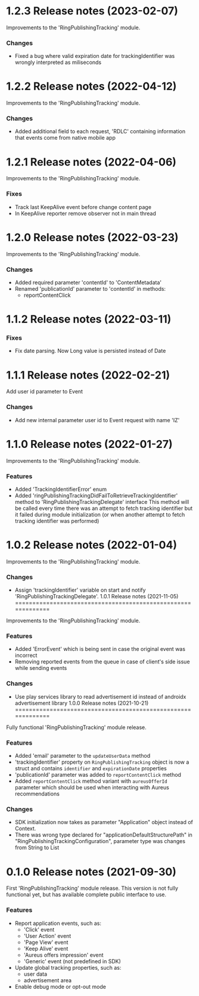 1.2.3 Release notes (2023-02-07)
=============================================================

Improvements to the 'RingPublishingTracking' module.

### Changes

* Fixed a bug where valid expiration date for trackingIdentifier was wrongly interpreted as miliseconds

1.2.2 Release notes (2022-04-12)
=============================================================

Improvements to the 'RingPublishingTracking' module.

### Changes

* Added additional field to each request, 'RDLC' containing information that events come from native mobile app

1.2.1 Release notes (2022-04-06)
=============================================================

Improvements to the 'RingPublishingTracking' module.

### Fixes

* Track last KeepAlive event before change content page
* In KeepAlive reporter remove observer not in main thread


1.2.0 Release notes (2022-03-23)
=============================================================

Improvements to the 'RingPublishingTracking' module.

### Changes

* Added required parameter 'contentId' to 'ContentMetadata'
* Renamed 'publicationId' parameter to 'contentId' in methods:
    - reportContentClick

1.1.2 Release notes (2022-03-11)
=============================================================

### Fixes

* Fix date parsing. Now Long value is persisted instead of Date

1.1.1 Release notes (2022-02-21)
=============================================================

Add user id parameter to Event

### Changes

* Add new internal parameter user id to Event request with name 'IZ'

1.1.0 Release notes (2022-01-27)
=============================================================

Improvements to the 'RingPublishingTracking' module.

### Features

* Added 'TrackingIdentifierError' enum
* Added 'ringPublishingTrackingDidFailToRetrieveTrackingIdentifier' method to 'RingPublishingTrackingDelegate' interface
        This method will be called every time there was an attempt to fetch tracking identifier but it failed during module initialization (or when another attempt to fetch tracking identifier was performed)

1.0.2 Release notes (2022-01-04)
=============================================================

Improvements to the 'RingPublishingTracking' module.

### Changes

* Assign 'trackingIdentifier' variable on start and notify 'RingPublishingTrackingDelegate'.
1.0.1 Release notes (2021-11-05)
=============================================================

Improvements to the 'RingPublishingTracking' module.

### Features

* Added 'ErrorEvent' which is being sent in case the original event was incorrect
* Removing reported events from the queue in case of client's side issue while sending events

### Changes

* Use play services library to read advertisement id instead of androidx advertisement library
1.0.0 Release notes (2021-10-21)
=============================================================

Fully functional 'RingPublishingTracking' module release.

### Features

* Added 'email' parameter to the `updateUserData` method
* 'trackingIdentifier' property on `RingPublishingTracking` object is now a struct and contains `identifier` and `expirationDate` properties
* 'publicationId' parameter was added to `reportContentClick` method
* Added `reportContentClick` method variant with `aureusOfferId` parameter which should be used when interacting with Aureus recommendations

### Changes

* SDK initialization now takes as parameter "Application" object instead of Context.
* There was wrong type declared for "applicationDefaultStructurePath" in "RingPublishingTrackingConfiguration", parameter type was changes from String to List

0.1.0 Release notes (2021-09-30)
=============================================================

First 'RingPublishingTracking' module release. This version is not fully functional yet, but has available complete public interface to use.

### Features

* Report application events, such as:
   - 'Click' event
   - 'User Action' event
   - 'Page View' event
   - 'Keep Alive' event
   - 'Aureus offers impression' event
   - 'Generic' event (not predefined in SDK)
* Update global tracking properties, such as:
   - user data
   - advertisement area
* Enable debug mode or opt-out mode

